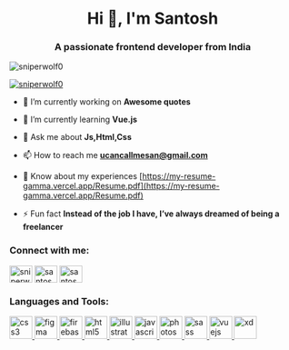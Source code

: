 <h1 align="center">Hi 👋, I'm Santosh</h1>
<h3 align="center">A passionate frontend developer from India</h3>

<p align="left"> <img src="https://komarev.com/ghpvc/?username=sniperwolf0&label=Profile%20views&color=0e75b6&style=flat" alt="sniperwolf0" /> </p>

<p align="left"> <a href="https://github.com/ryo-ma/github-profile-trophy"><img src="https://github-profile-trophy.vercel.app/?username=sniperwolf0" alt="sniperwolf0" /></a> </p>

- 🔭 I’m currently working on **Awesome quotes**

- 🌱 I’m currently learning **Vue.js**

- 💬 Ask me about **Js,Html,Css**

- 📫 How to reach me **ucancallmesan@gmail.com**

- 📄 Know about my experiences [https://my-resume-gamma.vercel.app/Resume.pdf](https://my-resume-gamma.vercel.app/Resume.pdf)

- ⚡ Fun fact **Instead of the job I have, I’ve always dreamed of being a freelancer**

<h3 align="left">Connect with me:</h3>
<p align="left">
<a href="https://dev.to/sniperwol0" target="blank"><img align="center" src="https://cdn.jsdelivr.net/npm/simple-icons@3.0.1/icons/dev-dot-to.svg" alt="sniperwol0" height="30" width="40" /></a>
<a href="https://dribbble.com/santoshdhal" target="blank"><img align="center" src="https://cdn.jsdelivr.net/npm/simple-icons@3.0.1/icons/dribbble.svg" alt="santoshdhal" height="30" width="40" /></a>
<a href="https://www.behance.net/santoshdhal" target="blank"><img align="center" src="https://cdn.jsdelivr.net/npm/simple-icons@3.0.1/icons/behance.svg" alt="santoshdhal" height="30" width="40" /></a>
</p>

<h3 align="left">Languages and Tools:</h3>
<p align="left"> <a href="https://www.w3schools.com/css/" target="_blank"> <img src="https://devicons.github.io/devicon/devicon.git/icons/css3/css3-original-wordmark.svg" alt="css3" width="40" height="40"/> </a> <a href="https://www.figma.com/" target="_blank"> <img src="https://www.vectorlogo.zone/logos/figma/figma-icon.svg" alt="figma" width="40" height="40"/> </a> <a href="https://firebase.google.com/" target="_blank"> <img src="https://www.vectorlogo.zone/logos/firebase/firebase-icon.svg" alt="firebase" width="40" height="40"/> </a> <a href="https://www.w3.org/html/" target="_blank"> <img src="https://devicons.github.io/devicon/devicon.git/icons/html5/html5-original-wordmark.svg" alt="html5" width="40" height="40"/> </a> <a href="https://www.adobe.com/in/products/illustrator.html" target="_blank"> <img src="https://www.vectorlogo.zone/logos/adobe_illustrator/adobe_illustrator-icon.svg" alt="illustrator" width="40" height="40"/> </a> <a href="https://developer.mozilla.org/en-US/docs/Web/JavaScript" target="_blank"> <img src="https://devicons.github.io/devicon/devicon.git/icons/javascript/javascript-original.svg" alt="javascript" width="40" height="40"/> </a> <a href="https://www.photoshop.com/en" target="_blank"> <img src="https://devicons.github.io/devicon/devicon.git/icons/photoshop/photoshop-plain.svg" alt="photoshop" width="40" height="40"/> </a> <a href="https://sass-lang.com" target="_blank"> <img src="https://devicons.github.io/devicon/devicon.git/icons/sass/sass-original.svg" alt="sass" width="40" height="40"/> </a> <a href="https://vuejs.org/" target="_blank"> <img src="https://devicons.github.io/devicon/devicon.git/icons/vuejs/vuejs-original-wordmark.svg" alt="vuejs" width="40" height="40"/> </a> <a href="https://www.adobe.com/products/xd.html" target="_blank"> <img src="https://cdn.worldvectorlogo.com/logos/adobe-xd.svg" alt="xd" width="40" height="40"/> </a> </p>

